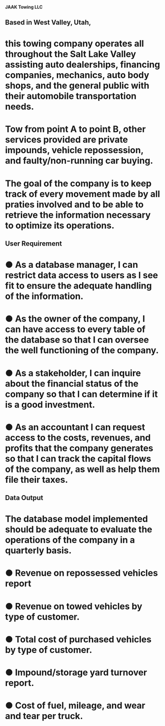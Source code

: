 #### JAAK Towing LLC
## Based in West Valley, Utah,
# this towing company operates all throughout the Salt Lake Valley assisting auto dealerships, financing companies, mechanics, auto body shops, and the general public with their automobile transportation needs.
# Tow from point A to point B, other services provided are private impounds, vehicle repossession, and faulty/non-running car buying.
# The goal of the company is to keep track of every movement made by all praties involved and to be able to retrieve the information necessary to optimize its operations.

## User Requirement
# ● As a database manager, I can restrict data access to users as I see fit to ensure the adequate handling of the information.
# ● As the owner of the company, I can have access to every table of the database so that I can oversee the well functioning of the company.
# ● As a stakeholder, I can inquire about the financial status of the company so that I can determine if it is a good investment.
# ● As an accountant I can request access to the costs, revenues, and profits that the company generates so that I can track the capital flows of the company, as well as help them file their taxes.

## Data Output
# The database model implemented should be adequate to evaluate the operations of the company in a quarterly basis.
# ● Revenue on repossessed vehicles report
# ● Revenue on towed vehicles by type of customer.
# ● Total cost of purchased vehicles by type of customer.
# ● Impound/storage yard turnover report.
# ● Cost of fuel, mileage, and wear and tear per truck.
